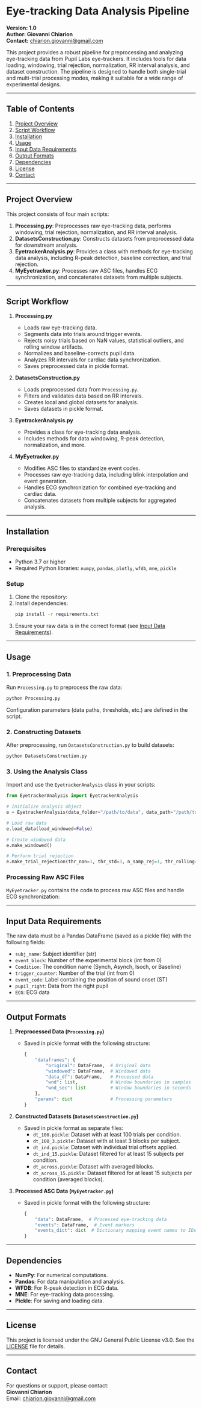 # Eye-tracking Data Analysis Pipeline  
**Version: 1.0**  
**Author: Giovanni Chiarion**  
**Contact:** chiarion.giovanni@gmail.com  

This project provides a robust pipeline for preprocessing and analyzing eye-tracking data from Pupil Labs eye-trackers. It includes tools for data loading, windowing, trial rejection, normalization, RR interval analysis, and dataset construction. The pipeline is designed to handle both single-trial and multi-trial processing modes, making it suitable for a wide range of experimental designs.

---

## Table of Contents  
1. [Project Overview](#project-overview)  
2. [Script Workflow](#script-workflow)  
3. [Installation](#installation)  
4. [Usage](#usage)  
5. [Input Data Requirements](#input-data-requirements)  
6. [Output Formats](#output-formats)  
7. [Dependencies](#dependencies)  
8. [License](#license)  
9. [Contact](#contact)  

---

## Project Overview  
This project consists of four main scripts:  
1. **Processing.py**: Preprocesses raw eye-tracking data, performs windowing, trial rejection, normalization, and RR interval analysis.  
2. **DatasetsConstruction.py**: Constructs datasets from preprocessed data for downstream analysis.  
3. **EyetrackerAnalysis.py**: Provides a class with methods for eye-tracking data analysis, including R-peak detection, baseline correction, and trial rejection.  
4. **MyEyetracker.py**: Processes raw ASC files, handles ECG synchronization, and concatenates datasets from multiple subjects.  

---

## Script Workflow  
1. **Processing.py**  
   - Loads raw eye-tracking data.  
   - Segments data into trials around trigger events.  
   - Rejects noisy trials based on NaN values, statistical outliers, and rolling window artifacts.  
   - Normalizes and baseline-corrects pupil data.  
   - Analyzes RR intervals for cardiac data synchronization.  
   - Saves preprocessed data in pickle format.  

2. **DatasetsConstruction.py**  
   - Loads preprocessed data from `Processing.py`.  
   - Filters and validates data based on RR intervals.  
   - Creates local and global datasets for analysis.  
   - Saves datasets in pickle format.  

3. **EyetrackerAnalysis.py**  
   - Provides a class for eye-tracking data analysis.  
   - Includes methods for data windowing, R-peak detection, normalization, and more.  

4. **MyEyetracker.py**  
   - Modifies ASC files to standardize event codes.  
   - Processes raw eye-tracking data, including blink interpolation and event generation.  
   - Handles ECG synchronization for combined eye-tracking and cardiac data.  
   - Concatenates datasets from multiple subjects for aggregated analysis.  

---

## Installation  
### Prerequisites  
- Python 3.7 or higher  
- Required Python libraries: `numpy`, `pandas`, `plotly`, `wfdb`, `mne`, `pickle`  

### Setup  
1. Clone the repository:  
2. Install dependencies:  
   ```bash
   pip install -r requirements.txt  
   ```  
3. Ensure your raw data is in the correct format (see [Input Data Requirements](#input-data-requirements)).  

---

## Usage  
### 1. Preprocessing Data  
Run `Processing.py` to preprocess the raw data:  
```bash
python Processing.py  
```  
Configuration parameters (data paths, thresholds, etc.) are defined in the script.  

### 2. Constructing Datasets  
After preprocessing, run `DatasetsConstruction.py` to build datasets:  
```bash
python DatasetsConstruction.py  
```  

### 3. Using the Analysis Class  
Import and use the `EyetrackerAnalysis` class in your scripts:  
```python
from EyetrackerAnalysis import EyetrackerAnalysis  

# Initialize analysis object
e = EyetrackerAnalysis(data_folder="/path/to/data", data_path="/path/to/data.pickle", fs=500)

# Load raw data
e.load_data(load_windowed=False)

# Create windowed data
e.make_windowed()

# Perform trial rejection
e.make_trial_rejection(thr_nan=1, thr_std=3, n_samp_rej=1, thr_rolling=30, rolling_tol=3)
```

### Processing Raw ASC Files  
`MyEyetracker.py` contains the code to process raw ASC files and handle ECG synchronization:  

---

## Input Data Requirements  
The raw data must be a Pandas DataFrame (saved as a pickle file) with the following fields:  
- `subj_name`: Subject identifier (str)  
- `event_block`: Number of the experimental block (int from 0)  
- `Condition`: The condition name (Synch, Asynch, Isoch, or Baseline)  
- `trigger_counter`: Number of the trial (int from 0)  
- `event_code`: Label containing the position of sound onset (ST)  
- `pupil_right`: Data from the right pupil  
- `ECG`: ECG data  

---

## Output Formats  
1. **Preprocessed Data (`Processing.py`)**  
   - Saved in pickle format with the following structure:  
     ```python
     {
         "dataframes": {
             "original": DataFrame,  # Original data
             "windowed": DataFrame,  # Windowed data
             "data_df": DataFrame,   # Processed data
             "wnd": list,            # Window boundaries in samples
             "wnd_sec": list         # Window boundaries in seconds
         },
         "params": dict              # Processing parameters
     }
     ```

2. **Constructed Datasets (`DatasetsConstruction.py`)**  
   - Saved in pickle format as separate files:  
     - `dt_100.pickle`: Dataset with at least 100 trials per condition.  
     - `dt_100_3.pickle`: Dataset with at least 3 blocks per subject.  
     - `dt_ind.pickle`: Dataset with individual trial offsets applied.  
     - `dt_ind_15.pickle`: Dataset filtered for at least 15 subjects per condition.  
     - `dt_across.pickle`: Dataset with averaged blocks.  
     - `dt_across_15.pickle`: Dataset filtered for at least 15 subjects per condition (averaged blocks).  

3. **Processed ASC Data (`MyEyetracker.py`)**  
   - Saved in pickle format with the following structure:  
     ```python
     {
         "data": DataFrame,  # Processed eye-tracking data
         "events": DataFrame,  # Event markers
         "events_dict": dict  # Dictionary mapping event names to IDs
     }
     ```

---

## Dependencies  
- **NumPy**: For numerical computations.  
- **Pandas**: For data manipulation and analysis.  
- **WFDB**: For R-peak detection in ECG data.  
- **MNE**: For eye-tracking data processing.  
- **Pickle**: For saving and loading data.  

---

## License  
This project is licensed under the GNU General Public License v3.0. See the [LICENSE](LICENSE) file for details.  

---

## Contact  
For questions or support, please contact:  
**Giovanni Chiarion**  
Email: chiarion.giovanni@gmail.com  
